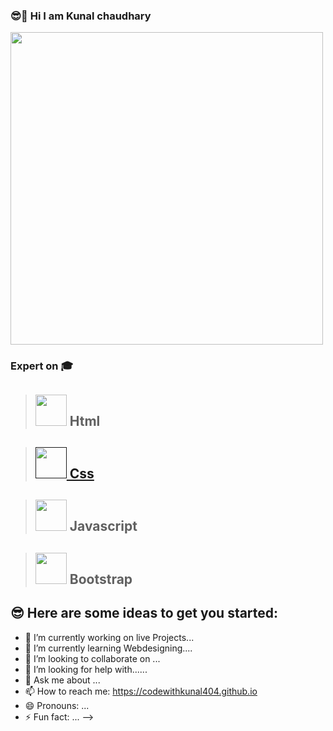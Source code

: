 ### 😎🚀 Hi I am Kunal chaudhary 


<img src="https://avatars.githubusercontent.com/u/96905815?s=400&u=553c5881b1c1c05f3243bf2ff49fd054692238b5&v=4" width="500px">

### Expert on 🎓

>## <img src="https://cdn-icons-png.flaticon.com/512/1051/1051277.png" width="50px"> Html

>## <a href=""><img src="https://cdn-icons-png.flaticon.com/512/732/732190.png" width="50px"> Css</a>

>## <img src="https://cdn-icons-png.flaticon.com/512/5968/5968292.png" width="50px"> Javascript

>## <img src="https://cdn-icons-png.flaticon.com/512/5968/5968672.png" width="50px"> Bootstrap











## 😎 Here are some ideas to get you started:

- 🔭 I’m currently working on live Projects...
- 🌱 I’m currently learning Webdesigning....
- 👯 I’m looking to collaborate on ...
- 🤔 I’m looking for help with......
- 💬 Ask me about ...
- 📫 How to reach me: https://codewithkunal404.github.io
- 😄 Pronouns: ...
- ⚡ Fun fact: ...
-->
